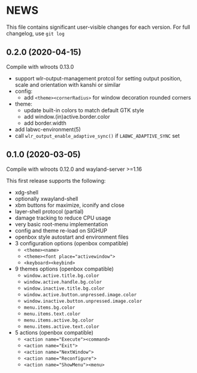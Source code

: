 # NEWS

This file contains significant user-visible changes for each version.
For full changelog, use `git log`

## 0.2.0 (2020-04-15)

Compile with wlroots 0.13.0

- support wlr-output-management protcol for setting output position, scale
  and orientation with kanshi or similar
- config:
  - add `<theme><cornerRadius>` for window decoration rounded corners
- theme:
  - update built-in colors to match default GTK style
  - add window.(in)active.border.color
  - add border.width
- add labwc-environment(5)
- call `wlr_output_enable_adaptive_sync()` if `LABWC_ADAPTIVE_SYNC` set

## 0.1.0 (2020-03-05)

Compile with wlroots 0.12.0 and wayland-server >=1.16

This first release supports the following:
- xdg-shell
- optionally xwayland-shell
- xbm buttons for maximize, iconify and close
- layer-shell protocol (partial)
- damage tracking to reduce CPU usage
- very basic root-menu implementation
- config and theme re-load on SIGHUP
- openbox style autostart and environment files
- 3 configuration options (openbox compatible)
  - `<theme><name>`
  - `<theme><font place="activewindow">`
  - `<keyboard><keybind>`
- 9 themes options (openbox compatible)
  - `window.active.title.bg.color`
  - `window.active.handle.bg.color`
  - `window.inactive.title.bg.color`
  - `window.active.button.unpressed.image.color`
  - `window.inactive.button.unpressed.image.color`
  - `menu.items.bg.color`
  - `menu.items.text.color`
  - `menu.items.active.bg.color`
  - `menu.items.active.text.color`
- 5 actions (openbox compatible)
  - `<action name="Execute"><command>`
  - `<action name="Exit">`
  - `<action name="NextWindow">`
  - `<action name="Reconfigure">`
  - `<action name="ShowMenu"><menu>`

